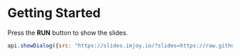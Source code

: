 # Getting Started
Press the **RUN** button to show the slides.
<!-- ImJoyPlugin: {"type": "web-worker"} -->
```js
api.showDialog({src: "https://slides.imjoy.io/?slides=https://raw.githubusercontent.com/esgomezm/bioimage.io/main/docs/user_guide/welcome_slides.md"})
```


